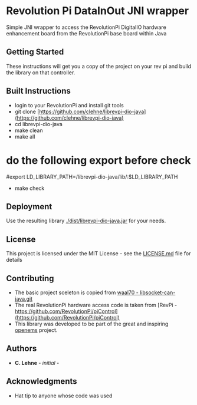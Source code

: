 # Revolution Pi DataInOut JNI wrapper

Simple JNI wrapper to access the RevolutionPi DigitalIO hardware enhancement board from the RevolutionPi base board within Java  

## Getting Started

These instructions will get you a copy of the project on your rev pi and build the library on that controller.

## Built Instructions

* login to your RevolutionPi and install git tools
* git clone [https://github.com/clehne/librevpi-dio-java](https://github.com/clehne/librevpi-dio-java)
* cd librevpi-dio-java  
* make clean
* make all
# do the following export before check
#export LD_LIBRARY_PATH=<path>/librevpi-dio-java/lib/:$LD_LIBRARY_PATH
* make check

## Deployment

Use the resulting library [./dist/librevpi-dio-java.jar](./dist/librevpi-dio-java.jar) for your needs.

## License

This project is licensed under the MIT License - see the [LICENSE.md](LICENSE.md) file for details

## Contributing

* The basic project sceleton is copied from [waal70 - libsocket-can-java.git](https://github.com/waal70/libsocket-can-java.git)
* The real RevolutionPi hardware access code is taken from [RevPi - https://github.com/RevolutionPi/piControl](https://github.com/RevolutionPi/piControl)
* This library was developed to be part of the great and inspiring [openems](https://openems.io/) project. 

## Authors

* **C. Lehne** - *initial* - 


## Acknowledgments

* Hat tip to anyone whose code was used
